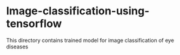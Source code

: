# Image-classification-using-tensorflow    
This directory contains trained model for image classification of eye diseases   
 
    

  
 
   
